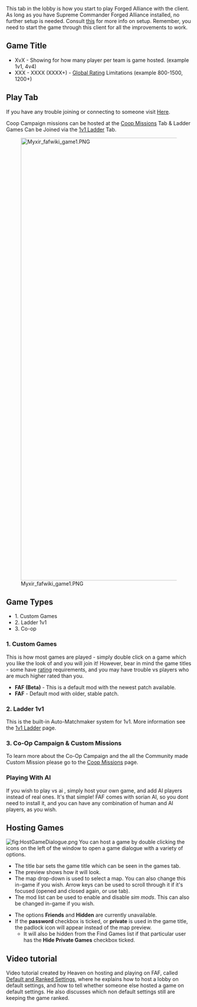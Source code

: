 This tab in the lobby is how you start to play Forged Alliance with the
client. As long as you have Supreme Commander Forged Alliance installed,
no further setup is needed. Consult [this](Setting_Up_FAF "wikilink")
for more info on setup. Remember, you need to start the game through
this client for all the improvements to work.

## Game Title

-   XvX - Showing for how many player per team is game hosted. (example
    1v1, 4v4)
-   XXX - XXXX (XXXX+) - [Global Rating](Global_Ranking "wikilink")
    Limitations (example 800-1500, 1200+)

## Play Tab

If you have any trouble joining or connecting to someone visit
[Here](http://wiki.faforever.com/index.php?title=Connection_issues_and_solutions).

Coop Campaign missions can be hosted at the [Coop
Missions](Coop_Missions "wikilink") Tab & Ladder Games Can be Joined via
the [1v1 Ladder](The_Ladder "wikilink") Tab.

<figure>
<img src="Myxir_fafwiki_game1.PNG" title="Myxir_fafwiki_game1.PNG" width="1200" alt="Myxir_fafwiki_game1.PNG" /><figcaption aria-hidden="true">Myxir_fafwiki_game1.PNG</figcaption>
</figure>

## Game Types

-   1\. Custom Games
-   2\. Ladder 1v1
-   3\. Co-op

### 1. Custom Games

This is how most games are played - simply double click on a game which
you like the look of and you will join it! However, bear in mind the
game titles - some have [rating](Global_Ranking "wikilink")
requirements, and you may have trouble vs players who are much higher
rated than you.

-   **FAF (Beta)** - This is a default mod with the newest patch
    available.
-   **FAF** - Default mod with older, stable patch.

### 2. Ladder 1v1

This is the built-in Auto-Matchmaker system for 1v1. More information
see the [1v1 Ladder](The_Ladder "wikilink") page.

### 3. Co-Op Campaign & Custom Missions

To learn more about the Co-Op Campaign and the all the Community made
Custom Mission please go to the [Coop
Missions](Coop_Missions "wikilink") page.

### Playing With AI

If you wish to play vs ai , simply host your own game, and add AI
players instead of real ones. It's that simple! FAF comes with sorian
AI, so you dont need to install it, and you can have any combination of
human and AI players, as you wish.

## Hosting Games

![](HostGameDialogue.png "fig:HostGameDialogue.png") You can host a game
by double clicking the icons on the left of the window to open a game
dialogue with a variety of options.

-   The title bar sets the game title which can be seen in the games
    tab.
-   The preview shows how it will look.
-   The map drop-down is used to select a map. You can also change this
    in-game if you wish. Arrow keys can be used to scroll through it if
    it's focused (opened and closed again, or use tab).
-   The mod list can be used to enable and disable *sim mods*. This can
    also be changed in-game if you wish.

<!-- -->

-   The options **Friends** and **Hidden** are currently unavailable.
-   If the **password** checkbox is ticked, or **private** is used in
    the game title, the padlock icon will appear instead of the map
    preview.
    -   It will also be hidden from the Find Games list if that
        particular user has the **Hide Private Games** checkbox ticked.

## Video tutorial

Video tutorial created by Heaven on hosting and playing on FAF, called
[Default and Ranked Settings](https://youtu.be/BpSH12DdoFM), where he
explains how to host a lobby on default settings, and how to tell
whether someone else hosted a game on default settings. He also
discusses which non default settings still are keeping the game ranked.